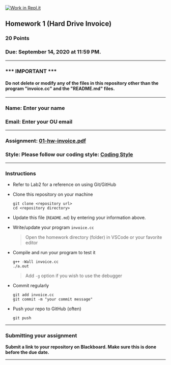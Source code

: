 [![Work in Repl.it](https://classroom.github.com/assets/work-in-replit-14baed9a392b3a25080506f3b7b6d57f295ec2978f6f33ec97e36a161684cbe9.svg)](https://classroom.github.com/online_ide?assignment_repo_id=3115566&assignment_repo_type=AssignmentRepo)
## Homework 1 (Hard Drive Invoice)

### 20 Points

### Due: September 14, 2020 at 11:59 PM.

---
### *** IMPORTANT ***
#### Do not delete or modify any of the files in this repository other than the program "invoice.cc" and the "README.md" files.

---

### Name: Enter your name

### Email: Enter your OU email

---

### Assignment: [01-hw-invoice.pdf](01-hw-invoice.pdf)

### Style: Please follow our coding style: [Coding Style](https://github.com/nasseef/cs2400/blob/master/docs/coding-style.md)

---

### Instructions

- Refer to Lab2 for a reference on using Git/GitHub
- Clone this repository on your machine

    ```console
    git clone <repository url>
    cd <repository directory>
    ```

- Update this file (`README.md`) by entering your information above.
- Write/update your program `invoice.cc`

    > Open the homework directory (folder) in VSCode or your favorite editor

- Compile and run your program to test it

    ```console
    g++ -Wall invoice.cc
    ./a.out
    ```

    > Add `-g` option if you wish to use the debugger

- Commit regularly

    ```console
    git add invoice.cc
    git commit -m "your commit message"
    ```

- Push your repo to GitHub (often)
    ```console
    git push
    ```
---

### Submitting your assignment

**Submit a link to your repository on Blackboard. Make sure this is done before the due date.**

---